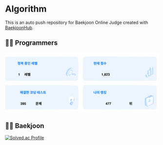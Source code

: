 # Algorithm
This is an auto push repository for Baekjoon Online Judge created with [BaekjoonHub](https://github.com/BaekjoonHub/BaekjoonHub).

## 🧑‍🎓 Programmers
[![](https://github.com/Chehok/github-programmers-rank/blob/master/lib/result.svg)](https://github.com/Chehok/github-programmers-rank)

## 🧑‍🎓 Baekjoon
[![Solved.ac Profile](http://mazassumnida.wtf/api/v2/generate_badge?boj=l000127)](https://solved.ac/l000127)
